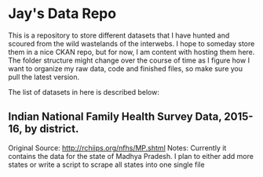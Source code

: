 # Jay's Data Repo

This is a repository to store different datasets that I have hunted and scoured from the wild wastelands of the interwebs. I hope to someday store them in a nice CKAN repo, but for now, I am content with hosting them here. The folder structure might change over the course of time as I figure how I want to organize my raw data, code and finished files, so make sure you pull the latest version.

The list of datasets in here is described below:

## Indian National Family Health Survey Data, 2015-16, by district. 
  Original Source: http://rchiips.org/nfhs/MP.shtml
  Notes: Currently it contains the data for the state of Madhya Pradesh. I plan to either add more states or write a script to scrape       all states into one single file
